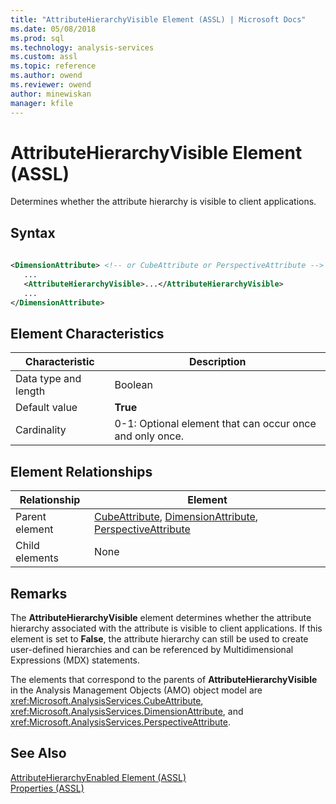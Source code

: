 ```yaml
---
title: "AttributeHierarchyVisible Element (ASSL) | Microsoft Docs"
ms.date: 05/08/2018
ms.prod: sql
ms.technology: analysis-services
ms.custom: assl
ms.topic: reference
ms.author: owend
ms.reviewer: owend
author: minewiskan
manager: kfile
---
```

# AttributeHierarchyVisible Element (ASSL)

  Determines whether the attribute hierarchy is visible to client applications.  
  
## Syntax  
  
```xml  
  
<DimensionAttribute> <!-- or CubeAttribute or PerspectiveAttribute -->  
   ...  
   <AttributeHierarchyVisible>...</AttributeHierarchyVisible>  
   ...  
</DimensionAttribute>  
```  
  
## Element Characteristics  
  
|Characteristic|Description|  
|--------------------|-----------------|  
|Data type and length|Boolean|  
|Default value|**True**|  
|Cardinality|0-1: Optional element that can occur once and only once.|  
  
## Element Relationships  
  
|Relationship|Element|  
|------------------|-------------|  
|Parent element|[CubeAttribute](../../../analysis-services/scripting/data-type/cubeattribute-data-type-assl.md), [DimensionAttribute](../../../analysis-services/scripting/data-type/dimensionattribute-data-type-assl.md), [PerspectiveAttribute](../../../analysis-services/scripting/data-type/perspectiveattribute-data-type-assl.md)|  
|Child elements|None|  
  
## Remarks  
 The **AttributeHierarchyVisible** element determines whether the attribute hierarchy associated with the attribute is visible to client applications. If this element is set to **False**, the attribute hierarchy can still be used to create user-defined hierarchies and can be referenced by Multidimensional Expressions (MDX) statements.  
  
 The elements that correspond to the parents of **AttributeHierarchyVisible** in the Analysis Management Objects (AMO) object model are <xref:Microsoft.AnalysisServices.CubeAttribute>, <xref:Microsoft.AnalysisServices.DimensionAttribute>, and <xref:Microsoft.AnalysisServices.PerspectiveAttribute>.  
  
## See Also  
 [AttributeHierarchyEnabled Element &#40;ASSL&#41;](../../../analysis-services/scripting/properties/attributehierarchyenabled-element-assl.md)   
 [Properties &#40;ASSL&#41;](../../../analysis-services/scripting/properties/properties-assl.md)  
  
  
